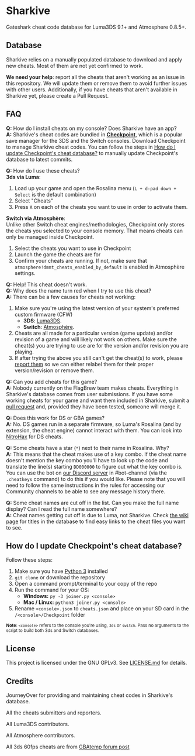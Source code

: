 # Sharkive

Gateshark cheat code database for Luma3DS 9.1+ and Atmosphere 0.8.5+.

## Database

Sharkive relies on a manually populated database to download and apply new cheats. Most of them are not yet confirmed to work.

**We need your help**: report all the cheats that aren't working as an issue in this repository. We will update them or remove them to avoid further issues with other users. Additionally, if you have cheats that aren't available in Sharkive yet, please create a Pull Request.

## FAQ
**Q:** How do I install cheats on my console? Does Sharkive have an app?<br>
**A:** Sharkive's cheat codes are bundled in [**Checkpoint**](https://github.com/FlagBrew/Checkpoint), which is a popular save manager for the 3DS and the Switch consoles. Download Checkpoint to manage Sharkive cheat codes. You can follow the steps in [How do I update Checkpoint's cheat database?](#compile-db) to manually update Checkpoint's database to latest commits.

**Q:** How do I use these cheats?<br>
**3ds via Luma**:
1. Load up your game and open the Rosalina menu (`L + d-pad down + Select` is the default combination)
2. Select "Cheats"
3. Press `A` on each of the cheats you want to use in order to activate them.

**Switch via Atmosphère**:<br>
Unlike other Switch cheat engines/methodologies, Checkpoint only stores the cheats you selected to your console memory. That means cheats can only be managed inside Checkpoint.
1. Select the cheats you want to use in Checkpoint
2. Launch the game the cheats are for
3. Confirm your cheats are running. If not, make sure that `atmosphere!dmnt_cheats_enabled_by_default` is enabled in Atmosphère settings.

**Q:** Help! This cheat doesn't work.<br>
**Q:** Why does the name turn red when I try to use this cheat?<br>
**A:** There can be a few causes for cheats not working:<br>
1. Make sure you're using the latest version of your system's preferred custom firmware (CFW)
    - **3DS**: [Luma3DS](https://github.com/AuroraWright/Luma3DS/releases/latest).
    - **Switch**: [Atmosphère](https://github.com/Atmosphere-NX/Atmosphere/releases/latest).
2. Cheats are all made for a particular version (game update) and/or revision of a game and will likely not work on others. Make sure the cheat(s) you are trying to use are for the version and/or revision you are playing.
3. If after trying the above you still can't get the cheat(s) to work, please [report them](https://github.com/FlagBrew/Sharkive/issues/new) so we can either relabel them for their proper version/revision or remove them.

**Q:** Can you add cheats for this game?<br>
**A:** Nobody currently on the FlagBrew team makes cheats. Everything in Sharkive's database comes from user submissions. If you have some working cheats for your game and want them included in Sharkive, submit a [pull request](https://github.com/FlagBrew/Sharkive/pulls) and, provided they have been tested, someone will merge it.

**Q:** Does this work for DS or GBA games?<br>
**A:** No. DS games run in a separate firmware, so Luma's Rosalina (and by extension, the cheat engine) cannot interact with them. You can look into [NitroHax](https://github.com/chishm/nitrohax) for DS cheats.

**Q:** Some cheats have a star (`*`) next to their name in Rosalina. Why?<br>
**A:** This means that the cheat makes use of a key combo. If the cheat name doesn't mention the key combo you'll have to look up the code and translate the line(s) starting `DD000000` to figure out what the key combo is. You can use the bot on [our Discord server](https://discord.gg/bGKEyfY) in #bot-channel (via the `.cheatkeys` command) to do this if you would like. Please note that you will need to follow the same instructions in the rules for accessing our Community channels to be able to see any message history there.

**Q:** Some cheat names are cut off in the list. Can you make the full name display? Can I read the full name somewhere?<br>
**A:** Cheat names getting cut off is due to Luma, not Sharkive. Check [the wiki page](https://github.com/FlagBrew/Sharkive/wiki/3DS-games-in-the-database) for titles in the database to find easy links to the cheat files you want to see.


## <a name="compile-db"></a>How do I update Checkpoint's cheat database?
Follow these steps:<br>
1. Make sure you have [Python 3](https://www.python.org/downloads/) installed
2. `git clone` or download the repository
3. Open a command prompt/terminal to your copy of the repo
4. Run the command for your OS:
    - **Windows:** `py -3 joiner.py <console>`
    - **Mac / Linux:** `python3 joiner.py <console>`
5. Rename `<console>.json` to `cheats.json` and place on your SD card in the `/<console>/Checkpoint` folder<br>

<sub>**Note**: `<console>` refers to the console you're using, `3ds` or `switch`. Pass no arguments to the script to build both 3ds and Switch databases.</sub><br>

## License

This project is licensed under the GNU GPLv3. See [LICENSE.md](https://github.com/FlagBrew/Sharkive/blob/master/LICENSE) for details.

## Credits

JourneyOver for providing and maintaining cheat codes in Sharkive's database.

All the cheats submitters and reporters.

All Luma3DS contributors.

All Atmosphere contributors.

All 3ds 60fps cheats are from [GBAtemp forum post](https://gbatemp.net/threads/60-fps-patches-cheat-codes-releases-and-discussion.550527/)
